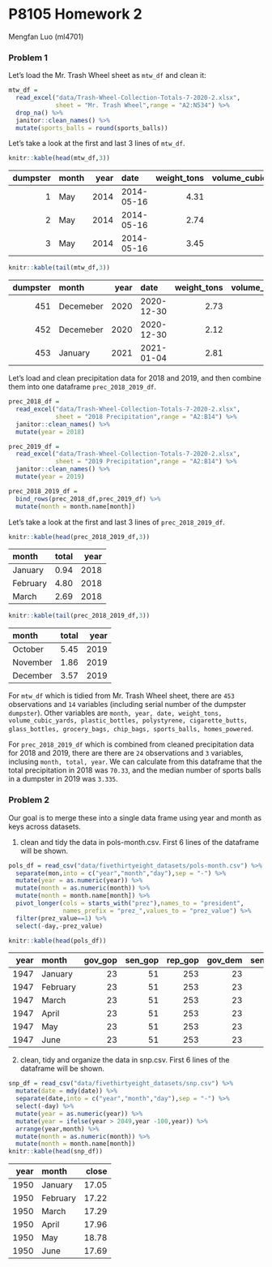 P8105 Homework 2
================
Mengfan Luo (ml4701)

### Problem 1

Let’s load the Mr. Trash Wheel sheet as `mtw_df` and clean it:

``` r
mtw_df = 
  read_excel("data/Trash-Wheel-Collection-Totals-7-2020-2.xlsx",
             sheet = "Mr. Trash Wheel",range = "A2:N534") %>% 
  drop_na() %>% 
  janitor::clean_names() %>% 
  mutate(sports_balls = round(sports_balls)) 
```

Let’s take a look at the first and last 3 lines of `mtw_df`.

``` r
knitr::kable(head(mtw_df,3))
```

| dumpster | month | year | date       | weight\_tons | volume\_cubic\_yards | plastic\_bottles | polystyrene | cigarette\_butts | glass\_bottles | grocery\_bags | chip\_bags | sports\_balls | homes\_powered |
|---------:|:------|-----:|:-----------|-------------:|---------------------:|-----------------:|------------:|-----------------:|---------------:|--------------:|-----------:|--------------:|---------------:|
|        1 | May   | 2014 | 2014-05-16 |         4.31 |                   18 |             1450 |        1820 |           126000 |             72 |           584 |       1162 |             7 |              0 |
|        2 | May   | 2014 | 2014-05-16 |         2.74 |                   13 |             1120 |        1030 |            91000 |             42 |           496 |        874 |             5 |              0 |
|        3 | May   | 2014 | 2014-05-16 |         3.45 |                   15 |             2450 |        3100 |           105000 |             50 |          1080 |       2032 |             6 |              0 |

``` r
knitr::kable(tail(mtw_df,3))
```

| dumpster | month     | year | date       | weight\_tons | volume\_cubic\_yards | plastic\_bottles | polystyrene | cigarette\_butts | glass\_bottles | grocery\_bags | chip\_bags | sports\_balls | homes\_powered |
|---------:|:----------|-----:|:-----------|-------------:|---------------------:|-----------------:|------------:|-----------------:|---------------:|--------------:|-----------:|--------------:|---------------:|
|      451 | Decemeber | 2020 | 2020-12-30 |         2.73 |                   15 |             1800 |         780 |             4200 |             14 |           270 |        280 |            14 |       45.50000 |
|      452 | Decemeber | 2020 | 2020-12-30 |         2.12 |                   15 |             1440 |         600 |             3600 |             21 |           420 |        360 |            15 |       35.33333 |
|      453 | January   | 2021 | 2021-01-04 |         2.81 |                   15 |             1600 |         840 |             3400 |             24 |           320 |        540 |            12 |       46.83333 |

Let’s load and clean precipitation data for 2018 and 2019, and then
combine them into one dataframe `prec_2018_2019_df`.

``` r
prec_2018_df = 
  read_excel("data/Trash-Wheel-Collection-Totals-7-2020-2.xlsx",
             sheet = "2018 Precipitation",range = "A2:B14") %>% 
  janitor::clean_names() %>% 
  mutate(year = 2018)

prec_2019_df = 
  read_excel("data/Trash-Wheel-Collection-Totals-7-2020-2.xlsx",
             sheet = "2019 Precipitation",range = "A2:B14") %>% 
  janitor::clean_names() %>% 
  mutate(year = 2019)

prec_2018_2019_df = 
  bind_rows(prec_2018_df,prec_2019_df) %>% 
  mutate(month = month.name[month])
```

Let’s take a look at the first and last 3 lines of `prec_2018_2019_df`.

``` r
knitr::kable(head(prec_2018_2019_df,3))
```

| month    | total | year |
|:---------|------:|-----:|
| January  |  0.94 | 2018 |
| February |  4.80 | 2018 |
| March    |  2.69 | 2018 |

``` r
knitr::kable(tail(prec_2018_2019_df,3))
```

| month    | total | year |
|:---------|------:|-----:|
| October  |  5.45 | 2019 |
| November |  1.86 | 2019 |
| December |  3.57 | 2019 |

For `mtw_df` which is tidied from Mr. Trash Wheel sheet, there are `453`
observations and `14` variables (including serial number of the dumpster
`dumpster`). Other variables are
`month, year, date, weight_tons, volume_cubic_yards, plastic_bottles, polystyrene, cigarette_butts, glass_bottles, grocery_bags, chip_bags, sports_balls, homes_powered`.

For `prec_2018_2019_df` which is combined from cleaned precipitation
data for 2018 and 2019, there are there are `24` observations and `3`
variables, inclusing `month, total, year`. We can calculate from this
dataframe that the total precipitation in 2018 was `70.33`, and the
median number of sports balls in a dumpster in 2019 was `3.335`.

### Problem 2

Our goal is to merge these into a single data frame using year and month
as keys across datasets.

1.  clean and tidy the data in pols-month.csv. First 6 lines of the
    dataframe will be shown.

``` r
pols_df = read_csv("data/fivethirtyeight_datasets/pols-month.csv") %>% 
  separate(mon,into = c("year","month","day"),sep = "-") %>% 
  mutate(year = as.numeric(year)) %>% 
  mutate(month = as.numeric(month)) %>% 
  mutate(month = month.name[month]) %>% 
  pivot_longer(cols = starts_with("prez"),names_to = "president",
               names_prefix = "prez_",values_to = "prez_value") %>% 
  filter(prez_value==1) %>% 
  select(-day,-prez_value) 

knitr::kable(head(pols_df))
```

| year | month    | gov\_gop | sen\_gop | rep\_gop | gov\_dem | sen\_dem | rep\_dem | president |
|-----:|:---------|---------:|---------:|---------:|---------:|---------:|---------:|:----------|
| 1947 | January  |       23 |       51 |      253 |       23 |       45 |      198 | dem       |
| 1947 | February |       23 |       51 |      253 |       23 |       45 |      198 | dem       |
| 1947 | March    |       23 |       51 |      253 |       23 |       45 |      198 | dem       |
| 1947 | April    |       23 |       51 |      253 |       23 |       45 |      198 | dem       |
| 1947 | May      |       23 |       51 |      253 |       23 |       45 |      198 | dem       |
| 1947 | June     |       23 |       51 |      253 |       23 |       45 |      198 | dem       |

2.  clean, tidy and organize the data in snp.csv. First 6 lines of the
    dataframe will be shown.

``` r
snp_df = read_csv("data/fivethirtyeight_datasets/snp.csv") %>% 
  mutate(date = mdy(date)) %>% 
  separate(date,into = c("year","month","day"),sep = "-") %>% 
  select(-day) %>% 
  mutate(year = as.numeric(year)) %>% 
  mutate(year = ifelse(year > 2049,year -100,year)) %>% 
  arrange(year,month) %>% 
  mutate(month = as.numeric(month)) %>% 
  mutate(month = month.name[month])
knitr::kable(head(snp_df))
```

| year | month    | close |
|-----:|:---------|------:|
| 1950 | January  | 17.05 |
| 1950 | February | 17.22 |
| 1950 | March    | 17.29 |
| 1950 | April    | 17.96 |
| 1950 | May      | 18.78 |
| 1950 | June     | 17.69 |
